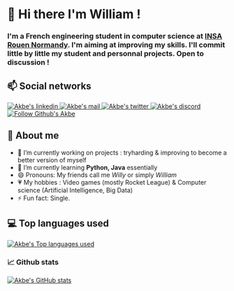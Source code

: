 # 👋 Hi there I'm William !
### I'm a French engineering student in computer science at [INSA Rouen Normandy](https://www.insa-rouen.fr/en). I'm aiming at improving my skills. I'll commit little by little my student and personnal projects. Open to discussion !

## 📫 Social networks
<p>
  <a target="_blank" rel="noopenernoreferrer" href="https://www.linkedin.com/in/mokwilliam/">
    <img src="https://img.shields.io/badge/-William-blue?style=flat-square&logo=Linkedin&logoColor=white&link=https://www.linkedin.com/in/mokwilliam/" alt="Akbe's linkedin" />
  </a>
  <a target="_blank" rel="noopenernoreferrer" href="mailto:Akbeeeh@gmail.com">
    <img src="https://img.shields.io/badge/-Akbeeeh@gmail.com-c14438?style=flat-square&logo=Gmail&logoColor=white&link=mailto:Akbeeeh@gmail.com" alt="Akbe's mail" />
  </a>
  <a target="_blank" rel="noopenernoreferrer" href="https://twitter.com/Akbeeh">
    <img src="https://img.shields.io/badge/Akbeeh-1DA1F2?style=flat-square&logo=twitter&logoColor=white&link=https://twitter.com/Akbeeh" alt="Akbe's twitter" />
  </a>
  <a target="_blank" rel="noopenernoreferrer" href="https://discordapp.com/users/161544764825534464/">
    <img src="https://img.shields.io/badge/Akbeeh-7289DA?style=flat-square&logo=discord&logoColor=white&link=https://discordapp.com/users/161544764825534464/" alt="Akbe's discord" />
  </a>
  <a target="_blank" rel="noopenernoreferrer" href="https://github.com/Akbeeh/?tab=follow">
    <img src="https://img.shields.io/github/followers/Akbeeh?label=Follow&style=social" alt="Follow Github's Akbe" />
  </a>
</p>

## 💬 About me
- 🔭 I’m currently working on projects : tryharding & improving to become a better version of myself
- 🌱 I’m currently learning <b>Python, Java</b> essentially
- 😄 Pronouns: My friends call me <i>Willy</i> or simply <i>William</i>
- 💗 My hobbies : Video games (mostly Rocket League) & Computer science (Artificial Intelligence, Big Data)
- ⚡ Fun fact: Single.

## 💻 Top languages used
<p>
  <a target="_blank" rel="noopenernoreferrer" href="https://github-readme-stats.vercel.app/api/top-langs/?username=Akbeeh&theme=blue-green">
    <img src="https://github-readme-stats.vercel.app/api/top-langs/?username=Akbeeh&theme=blue-green" alt="Akbe's Top languages used" data-canonical-src="https://github-readme-stats.vercel.app/api/top-langs/?username=Akbeeh&theme=blue-green&amp;locale=en" style="max-width:100%;">
  </a>

### 📈 Github stats
<p>
  <a target="_blank" rel="noopenernoreferrer" href="https://github.com/anuraghazra/github-readme-stats">
    <img src="https://github-readme-stats.vercel.app/api?username=akbeeh&show_icons=true&theme=radical" alt="Akbe's GitHub stats" data-canonical-src="https://github-readme-stats.vercel.app/api?username=akbeeh&show_icons=true&theme=radical&amp;locale=en" style="max-width:100%;">
  </a>
</p>
